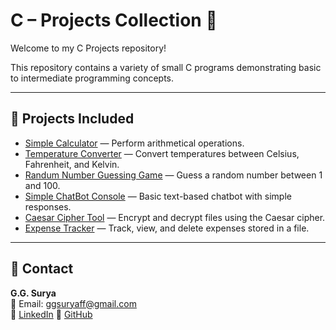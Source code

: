 # C – Projects Collection 🚀

Welcome to my C Projects repository!

This repository contains a variety of small C programs demonstrating basic to intermediate programming concepts.

---

## 📁 Projects Included

- [Simple Calculator](https://github.com/ggsurya/C-Projects/blob/main/1.%20Simple%20Calculator%20App/README.md) — Perform arithmetical operations.
- [Temperature Converter](https://github.com/ggsurya/C-Projects/blob/main/2.%20Temperature%20Converter/README.md) — Convert temperatures between Celsius, Fahrenheit, and Kelvin.
- [Randum Number Guessing Game](https://github.com/ggsurya/C-Projects/blob/main/3.%20Random%20Number%20Guessing%20Game/README.md) — Guess a random number between 1 and 100.
- [Simple ChatBot Console](https://github.com/ggsurya/C-Projects/blob/main/4.%20Simple%20Chat%20Bot%20Console%20App/README.md) — Basic text-based chatbot with simple responses.
- [Caesar Cipher Tool](https://github.com/ggsurya/C-Projects/blob/main/5.%20File%20Encryption%20Decryption%20Tool/README.md) — Encrypt and decrypt files using the Caesar cipher.
- [Expense Tracker](https://github.com/ggsurya/C-Projects/blob/main/README.md) — Track, view, and delete expenses stored in a file.

---

## 📩 Contact
**G.G. Surya**  
📧 Email: ggsuryaff@gmail.com  
🔗 [LinkedIn](https://www.linkedin.com/in/g-g-surya-5aa9312b4)
🔗 [GitHub](https://github.com/ggsurya)
